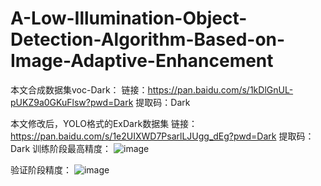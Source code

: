 # A-Low-Illumination-Object-Detection-Algorithm-Based-on-Image-Adaptive-Enhancement

本文合成数据集voc-Dark：
链接：https://pan.baidu.com/s/1kDlGnUL-pUKZ9a0GKuFlsw?pwd=Dark 
提取码：Dark

本文修改后，YOLO格式的ExDark数据集
链接：https://pan.baidu.com/s/1e2UIXWD7PsarlLJUgg_dEg?pwd=Dark 
提取码：Dark
训练阶段最高精度：
![image](https://github.com/ffw323/A-Low-Illumination-Object-Detection-Algorithm-Based-on-Image-Adaptive-Enhancement/assets/109600047/e939d684-25b7-4bc5-abcd-a3ac8904928b)

验证阶段精度：
![image](https://github.com/ffw323/A-Low-Illumination-Object-Detection-Algorithm-Based-on-Image-Adaptive-Enhancement/assets/109600047/05ebb813-d5cd-43e0-8347-e7e958a76f2c)



